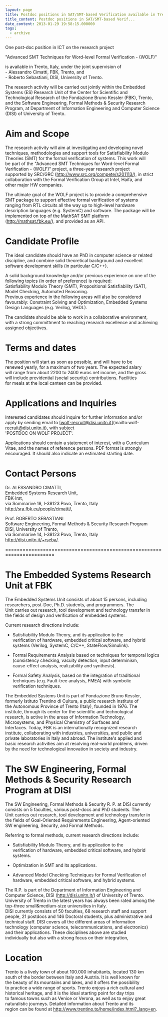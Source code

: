 ```yaml
---
layout: page
title: Postdoc positions in SAT/SMT-based Verification available in Trento
title_content: Postdoc positions in SAT/SMT-based Verif...
date_content: 2013-01-29 19:58:15.000000
tags:
  - archive
---
```

One post-doc position in ICT on the research project  
  
"Advanced SMT Techniques for Word-level Formal Verification - (WOLF)"  
  
is available in Trento, Italy, under the joint supervision of  
\- Alessandro Cimatti, FBK, Trento, and  
\- Roberto Sebastiani, DISI, University of Trento.  
  
The research activity will be carried out jointly within the Embedded  
Systems (ES) Research Unit of the Center for Scientific and  
Technological Research of the Fondazione Bruno Kessler (FBK), Trento,  
and the Software Engineering, Formal Methods & Security Research  
Program, at Department of Information Engineering and Computer Science  
(DISI) of University of Trento.  
  
Aim and Scope  
=============  
  
The research activity will aim at investigating and developing novel  
techniques, methodologies and support tools for Satisfiability Modulo  
Theories (SMT) for the formal verification of systems. This work will  
be part of the "Advanced SMT Techniques for Word-level Formal  
Verification - (WOLF)" project, a three-year research project  
supported by SRC/GRC (<http://www.src.org/compete/s201113/>), in strict  
collaboration with the Formal Verification Group at Intel, Haifa, and  
other major HW companies.  
  
The ultimate goal of the WOLF project is to provide a comprehensive  
SMT package to support effective formal verification of systems  
ranging from RTL circuits all the way up to high-level hardware  
description languages (e.g. SystemC) and software. The package will be  
implemented on top of the MathSAT SMT platform  
(<http://mathsat.fbk.eu/>), and provided as an API.  
  
Candidate Profile  
=================  
  
The ideal candidate should have an PhD in computer science or related  
discipline, and combine solid theoretical background and excellent  
software development skills (in particular C/C++).  
  
A solid background knowledge and/or previous experience on one of the  
following topics (in order of preference) is required:  
Satisfiability Modulo Theory (SMT), Propositional Satisfiability (SAT),  
Model Checking, Automated Reasoning.  
Previous experience in the following areas will also be considered  
favourably: Constraint Solving and Optimization, Embedded Systems  
Design Languages (e.g. Verilog, VHDL).  
  
The candidate should be able to work in a collaborative environment,  
with a strong committment to reaching research excellence and achieving  
assigned objectives.  
  
Terms and dates  
===============  
  
The position will start as soon as possible, and will have to be  
renewed yearly, for a maximum of two years. The expected salary  
will range from about 2200 to 2400 euros net income, and the gross  
will include previdential (social security) contributions. Facilities  
for meals at the local canteen can be provided.  
  
Applications and Inquiries  
==========================  
  
Interested candidates should inquire for further information and/or  
apply by sending email to [wolf-recruit@disi.unitn.it](mailto:wolf-
recruit@disi.unitn.it), with subject  
'POSTDOC ON WOLF PROJECT'.  
  
Applications should contain a statement of interest, with a Curriculum  
Vitae, and the names of reference persons. PDF format is strongly  
encouraged. It should also indicate an estimated starting date.  
  
Contact Persons  
===============  
  
Dr. ALESSANDRO CIMATTI,  
Embedded Systems Research Unit,  
FBK-Irst,  
via Sommarive 18, I-38123 Povo, Trento, Italy  
<http://sra.fbk.eu/people/cimatti/>,  
  
Prof. ROBERTO SEBASTIANI  
Software Engineering, Formal Methods & Security Research Program  
DISI, University of Trento,  
via Sommarive 14, I-38123 Povo, Trento, Italy  
<http://disi.unitn.it/~rseba/>.  
  
  
=======================================================================  
  
The Embedded Systems Research Unit at FBK  
=========================================  
  
The Embedded Systems Unit consists of about 15 persons, including  
researchers, post-Doc, Ph.D. students, and programmers. The  
Unit carries out research, tool development and technology transfer in  
the fields of design and verification of embedded systems.  
  
Current research directions include:  
  
* Satisfiability Modulo Theory, and its application to the  
verification of hardware, embedded critical software, and hybrid  
systems (Verilog, SystemC, C/C++, StateFlow/Simulink).  
  
* Formal Requirements Analysis based on techniques for temporal logics  
(consistency checking, vacuity detection, input determinism,  
cause-effect analysis, realizability and synthesis).  
  
* Formal Safety Analysis, based on the integration of traditional  
techniques (e.g. Fault-tree analysis, FMEA) with symbolic  
verification techniques.  
  
The Embedded Systems Unit is part of Fondazione Bruno Kessler,  
formerly Istituto Trentino di Cultura, a public research institute of  
the Autonomous Province of Trento (Italy), founded in 1976. The  
institute, through its center for the scientific and technological  
research, is active in the areas of Information Technology,  
Microsystems, and Physical Chemistry of Surfaces and  
Interfaces. Today, FBK is an internationally recognized research  
institute, collaborating with industries, universities, and public and  
private laboratories in Italy and abroad. The institute's applied and  
basic research activities aim at resolving real-world problems, driven  
by the need for technological innovation in society and industry.  
  
The SW Engineering, Formal Methods & Security Research Program at DISI  
======================================================================  
  
The SW Engineering, Formal Methods & Security R. P. at DISI currently  
consists on 5 faculties, various post-docs and PhD students. The  
Unit carries out research, tool development and technology transfer in  
the fields of Goal-Oriented Requirements Engineering, Agent-oriented  
SW engineering, Security, and Formal Methods.  
  
Referring to formal methods, current research directions include:  
  
* Satisfiability Modulo Theory, and its application to the  
verification of hardware, embedded critical software, and hybrid  
systems.  
  
* Optimization in SMT and its applications.  
  
* Advanced Model Checking Techniques for Formal Verification of  
hardware, embedded critical software, and hybrid systems.  
  
The R.P. is part of the Department of Information Engineering and  
Computer Science, DISI (<http://disi.unitn.it/>) of University of Trento.  
University of Trento in the latest years has always been rated among the  
top-three small&medium-size universities in Italy.  
DISI currently consists of 50 faculties, 68 research staff and support  
people, 21 postdocs and 146 Doctoral students, plus administrative and  
technical staff. DISI covers all the different areas of information  
technology (computer science, telecommunications, and electronics)  
and their applications. These disciplines above are studied  
individually but also with a strong focus on their integration,  
  
Location  
========  
  
Trento is a lively town of about 100.000 inhabitants, located 130 km  
south of the border between Italy and Austria. It is well known for  
the beauty of its mountains and lakes, and it offers the possibility  
to practice a wide range of sports. Trento enjoys a rich cultural and  
historical heritage, and it is the ideal starting point for day trips  
to famous towns such as Venice or Verona, as well as to enjoy great  
naturalistic journeys. Detailed information about Trento and its  
region can be found at <http://www.trentino.to/home/index.html?_lang=en>.

